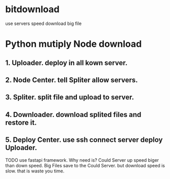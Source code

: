 # bitdownload
use servers speed download big file
# Python mutiply Node download

## 1. Uploader. deploy in all kown server.

## 2. Node Center. tell Spliter allow servers.

## 3. Spliter. split file and upload to server.

## 4. Downloader. download splited files and restore it.

## 5. Deploy Center. use ssh connect server deploy Uploader.

TODO use fastapi framework.
Why need is?
Could Server up speed biger than down speed.
Big Files save to the Could Server. but download speed is slow. that is waste you time.
